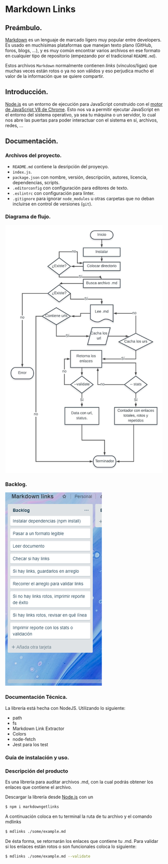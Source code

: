 # Markdown Links

## Preámbulo.

[Markdown](https://es.wikipedia.org/wiki/Markdown) es un lenguaje de marcado
ligero muy popular entre developers. Es usado en muchísimas plataformas que
manejan texto plano (GitHub, foros, blogs, ...), y es muy común
encontrar varios archivos en ese formato en cualquier tipo de repositorio
(empezando por el tradicional `README.md`).

Estos archivos `Markdown` normalmente contienen _links_ (vínculos/ligas) que
muchas veces están rotos o ya no son válidos y eso perjudica mucho el valor de
la información que se quiere compartir.

## Introducción.

[Node.js](https://nodejs.org/es/) es un entorno de ejecución para JavaScript
construido con el [motor de JavaScript V8 de Chrome](https://developers.google.com/v8/).
Esto nos va a permitir ejecutar JavaScript en el entorno del sistema operativo,
ya sea tu máquina o un servidor, lo cual nos abre las puertas para poder
interactuar con el sistema en sí, archivos, redes, ...

## Documentación.
### Archivos del proyecto.


- `README.md` contiene la desripción del proyecyo.
- `index.js`.
- `package.json` con nombre, versión, descripción, autores, licencia,   dependencias, scripts.
- `.editorconfig` con configuración para editores de texto.
- `.eslintrc` con configuración para linter.
- `.gitignore` para ignorar `node_modules` u otras carpetas que no deban
  incluirse en control de versiones (`git`).

### Diagrama de flujo.

![Diagrama](./flujo.jpeg)

### Backlog.

![Backlog](./mdlinks.png)

### Documentación Técnica.

La librería está hecha con NodeJS. Utilizando lo siguiente:
- path
- fs
- Markdown Link Extractor
- Colors
- node-fetch
- Jest para los test

### Guía de instalación y uso.
### Descripción del producto

Es una librería para auditar archivos .md, con la cual podrás obtener los enlaces que contiene el archivo. 

Descargar la librería desde [Node.js](https://www.npmjs.com/package/markdowngetlinks) con un 

```sh
$ npm i markdowngetlinks
```
A continuación coloca en tu terminal la ruta de tu archivo y el comando mdlinks

```sh
$ mdlinks ./some/example.md 

```
De ésta forma, se retornarán los enlaces que contiene tu .md. Para validar si los enlaces están rotos o son funcionales coloca lo siguiente:

```sh
$ mdlinks ./some/example.md --validate

```
  